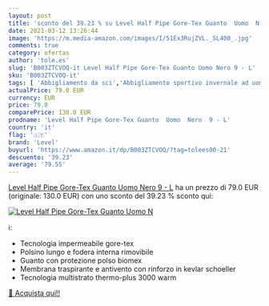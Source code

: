 ```yaml
---
layout: post
title: 'sconto del 39.23 % su Level Half Pipe Gore-Tex Guanto  Uomo  N  '
date: 2021-03-12 13:26:44
image: 'https://m.media-amazon.com/images/I/51Ex3RujZVL._SL400_.jpg'
comments: true
category: ofertas
author: 'tole.es'
slug: 'B003ZTCVOQ-it Level Half Pipe Gore-Tex Guanto Uomo Nero 9 - L'
sku: 'B003ZTCVOQ-it'
tags: [ 'Abbigliamento da sci','Abbigliamento sportivo invernale ad uomo','Guanti da sci da uomo','Sci','Sport e tempo libero','Sport invernali','level', ]
actualPrice: 79.0 EUR
currency: EUR
price: 79.0
comparePrice: 130.0 EUR
prodname: 'Level Half Pipe Gore-Tex Guanto  Uomo  Nero  9 - L'
country: 'it'
flag: '🇮🇹'
brand: 'Level'
buyurl: 'https://www.amazon.it/dp/B003ZTCVOQ/?tag=tolees00-21'
descuento: '39.23'
average: '79.55'
---
```


[Level Half Pipe Gore-Tex Guanto  Uomo  Nero  9 - L](https://www.amazon.it/dp/B003ZTCVOQ/?tag=tolees00-21) ha un prezzo di 79.0 EUR (originale: 130.0 EUR) con uno sconto del 39.23 % sconto qui:

[![Level Half Pipe Gore-Tex Guanto  Uomo  N](https://m.media-amazon.com/images/I/51Ex3RujZVL._SL400_.jpg)](https://www.amazon.it/dp/B003ZTCVOQ/?tag=tolees00-21)

ℹ️:

- Tecnologia impermeabile gore-tex
- Polsino lungo e fodera interna rimovibile
- Guanto con protezione polso biomex
- Membrana traspirante e antivento con rinforzo in kevlar schoeller
- Tecnologia multistrato thermo-plus 3000 warm

[🛒 Acquista qui!!](https://www.amazon.it/dp/B003ZTCVOQ/?tag=tolees00-21)
